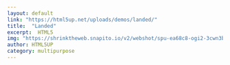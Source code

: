 ```yaml
---
layout: default
link: "https://html5up.net/uploads/demos/landed/"
title:  "Landed"
excerpt:  HTML5
img: "https://shrinktheweb.snapito.io/v2/webshot/spu-ea68c8-ogi2-3cwn3bmfojjlb56e?size=mc&screen=1280x1024&url=https%3A%2F%2Fhtml5up.net%2Fuploads%2Fdemos%2Flanded%2F"
author: HTML5UP
category: multipurpose
---
```

